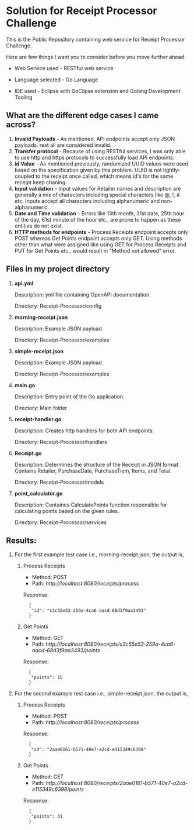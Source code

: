 # Solution for Receipt Processor Challenge
This is the Public Repository containing web service for Receipt Processor Challenge.

Here are few things I want you to consider before you move further ahead.

* Web Service used - RESTful web service

* Language selected - Go Language

* IDE used - Eclipse with GoClipse extension and Golang Development Tooling

## What are the different edge cases I came across?

1. **Invalid Payloads** - As mentioned, API endpoints accept only JSON payloads. rest all are considered invalid.
2. **Transfer protocol** - Because of using RESTful services, I was only able to use http and https protocols to successfully load API endpoints.
3. **id Value** - As mentioned previously, randomized UUID values were used based on the specification given by this problem. UUID is not tightly-coupled to the receipt once called, which means id's for the same receipt keep chaning.
4. **Input validation** - Input values for Retailer names and description are generally a mix of characters including special characters like @, !, # etc. Inputs accept all characters including alphanumeric and non-alphanumeric.
5. **Date and Time validation** - Errors like 13th month, 31st date, 25th hour of the day, 61st minute of the hour etc., are prone to happen as these entities do not exist.
6. **HTTP methods for endpoints** - Process Receipts endpoint accepts only POST whereas Get Points endpoint accepts only GET. Using methods other than what were assigned like using GET for Process Receipts and PUT for Get Points etc., would result in "Method not allowed" error. 

## Files in my project directory

1. **api.yml**  

   Description: yml file containing OpenAPI documentation.

   Directory: Receipt-Processor/config
   
2. **morning-receipt.json**
   
   Description: Example JSON payload.
   
   Directory: Receipt-Processor/examples 
    
3. **simple-receipt.json**

   Description: Example JSON payload.
   
   Directory: Receipt-Processor/examples 

4. **main.go**

   Description: Entry point of the Go application.

   Directory: Main folder

5. **receipt-handler.go**

    Description: Creates http handlers for both API endpoints.

    Directory: Receipt-Processor/handlers

6. **Receipt.go**

   Description: Determines the structure of the Receipt in JSON format. Contains Retailer, PurchaseDate, PurchaseTiem, Items, and Total.

   Directory: Receipt-Processor/models

7. **point_calculator.go**

   Description: Containes CalculatePoints function responsible for calculating points based on the given rules.

   Directory: Receipt-Processor/services

## Results:

1. For the first example test case i.e., morning-receipt.json, the output is,
      1. Process Receipts
         * Method: POST
         * Path: *http://localhost:8080/receipts/process*
         
         Response:
         
               {
                "id": "c3c55e53-259a-4ca6-aacd-68d3f9aa3493"
               }

      2. Get Points
         * Method: GET
         * Path: *http://localhost:8080/receipts/c3c55e53-259a-4ca6-aacd-68d3f9aa3493/points*
         
         Response:
         
               {
                "points": 15
               }

2. For the second example test case i.e., simple-receipt.json, the output is,
      1. Process Receipts
         * Method: POST
         * Path: *http://localhost:8080/receipts/process*
         
         Response:
         
               {
                "id": "2aae0161-b571-40e7-a2cd-e115349c6398"
               }

      2. Get Points
         * Method: GET
         * Path: *http://localhost:8080/receipts/2aae0161-b571-40e7-a2cd-e115349c6398/points*
         
         Response:
         
               {
                "points": 31
               } 
